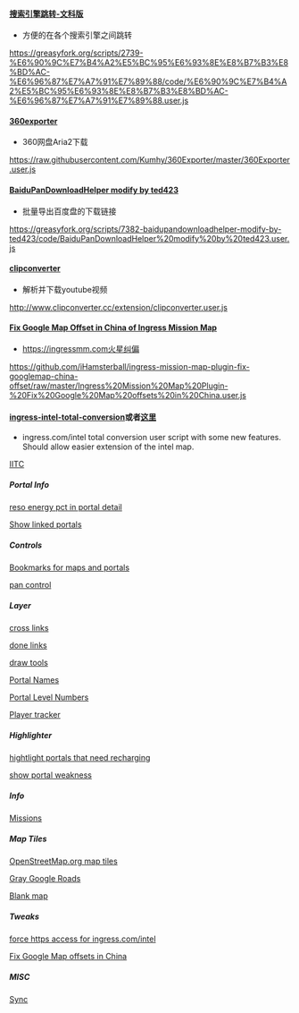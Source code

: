 #### [搜索引擎跳转-文科版](https://greasyfork.org/zh-CN/scripts/2739-%E6%90%9C%E7%B4%A2%E5%BC%95%E6%93%8E%E8%B7%B3%E8%BD%AC-%E6%96%87%E7%A7%91%E7%89%88)
- 方便的在各个搜索引擎之间跳转

https://greasyfork.org/scripts/2739-%E6%90%9C%E7%B4%A2%E5%BC%95%E6%93%8E%E8%B7%B3%E8%BD%AC-%E6%96%87%E7%A7%91%E7%89%88/code/%E6%90%9C%E7%B4%A2%E5%BC%95%E6%93%8E%E8%B7%B3%E8%BD%AC-%E6%96%87%E7%A7%91%E7%89%88.user.js

#### [360exporter](https://github.com/Kumhy/360Exporter)

- 360网盘Aria2下载

https://raw.githubusercontent.com/Kumhy/360Exporter/master/360Exporter.user.js

#### [BaiduPanDownloadHelper modify by ted423](https://greasyfork.org/zh-CN/scripts/7382-baidupandownloadhelper-modify-by-ted423)

- 批量导出百度盘的下载链接

https://greasyfork.org/scripts/7382-baidupandownloadhelper-modify-by-ted423/code/BaiduPanDownloadHelper%20modify%20by%20ted423.user.js

#### [clipconverter](http://www.clipconverter.cc/addon) 

- 解析并下载youtube视频

http://www.clipconverter.cc/extension/clipconverter.user.js

#### [Fix Google Map Offset in China of Ingress Mission Map](https://github.com/ihamsterball/ingress-mission-map-plugin-fix-googlemap-china-offset)

- https://ingressmm.com火星纠偏

https://github.com/iHamsterball/ingress-mission-map-plugin-fix-googlemap-china-offset/raw/master/Ingress%20Mission%20Map%20Plugin-%20Fix%20Google%20Map%20offsets%20in%20China.user.js

#### [ingress-intel-total-conversion](http://iitc.jonatkins.com/)或者[这里](https://github.com/iitc-project/ingress-intel-total-conversion)
- ingress.com/intel total conversion user script with some new features. Should allow easier extension of the intel map.

[IITC](http://iitc.jonatkins.com/release/total-conversion-build.user.js)

##### Portal Info

[reso energy pct in portal detail](http://iitc.jonatkins.com/release/plugins/reso-energy-pct-in-portal-detail.user.js)

[Show linked portals](http://iitc.jonatkins.com/release/plugins/show-linked-portals.user.js)

##### Controls

[Bookmarks for maps and portals](http://iitc.jonatkins.com/release/plugins/bookmarks-by-zaso.user.js)

[pan control](http://iitc.jonatkins.com/release/plugins/pan-control.user.js)

##### Layer

[cross links](http://iitc.jonatkins.com/release/plugins/cross_link.user.js)

[done links](http://iitc.jonatkins.com/release/plugins/done-links.user.js)

[draw tools](http://iitc.jonatkins.com/release/plugins/draw-tools.user.js)

[Portal Names](http://iitc.jonatkins.com/release/plugins/portal-names.user.js)

[Portal Level Numbers](http://iitc.jonatkins.com/release/plugins/portal-level-numbers.user.js)

[Player tracker](http://iitc.jonatkins.com/release/plugins/player-tracker.user.js)

##### Highlighter

[hightlight portals that need recharging](http://iitc.jonatkins.com/release/plugins/portal-highlighter-needs-recharge.user.js)

[show portal weakness](http://iitc.jonatkins.com/release/plugins/show-portal-weakness.user.js)

##### Info

[Missions](http://iitc.jonatkins.com/release/plugins/missions.user.js)

##### Map Tiles

[OpenStreetMap.org map tiles](http://iitc.jonatkins.com/release/plugins/basemap-openstreetmap.user.js)

[Gray Google Roads](http://iitc.jonatkins.com/release/plugins/basemap-gmaps-gray.user.js)

[Blank map](http://iitc.jonatkins.com/release/plugins/basemap-blank.user.js)

##### Tweaks

[force https access for ingress.com/intel](http://iitc.jonatkins.com/release/plugins/force-https.user.js)

[Fix Google Map offsets in China](http://iitc.jonatkins.com/release/plugins/fix-googlemap-china-offset.user.js)

##### MISC

[Sync](http://iitc.jonatkins.com/release/plugins/sync.user.js)

